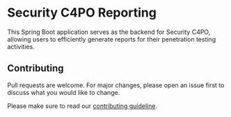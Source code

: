 # Security C4PO Reporting

This Spring Boot application serves as the backend for Security C4PO, allowing users to efficiently generate reports for their penetration testing activities.

## Contributing

Pull requests are welcome. For major changes, please open an issue first
to discuss what you would like to change.

Please make sure to read our [contributing guideline](https://github.com/marcel-haag/security-c4po/blob/main/CONTRIBUTING.md).
